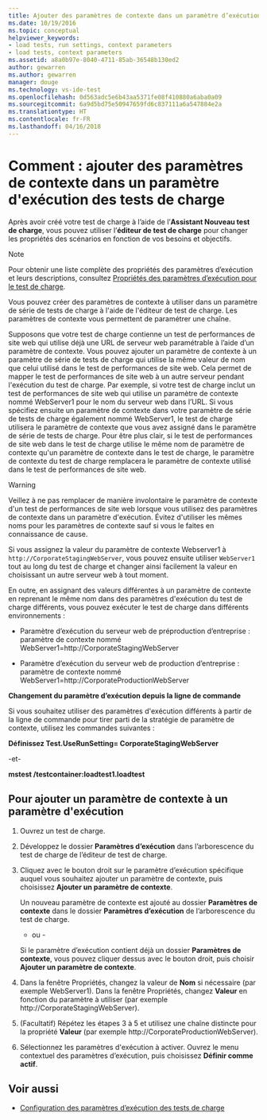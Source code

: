 ```yaml
---
title: Ajouter des paramètres de contexte dans un paramètre d’exécution des tests de charge dans Visual Studio | Microsoft Docs
ms.date: 10/19/2016
ms.topic: conceptual
helpviewer_keywords:
- load tests, run settings, context parameters
- load tests, context parameters
ms.assetid: a8a0b97e-8040-4711-85ab-36548b130ed2
author: gewarren
ms.author: gewarren
manager: douge
ms.technology: vs-ide-test
ms.openlocfilehash: 0d563adc5e6b43aa5371fe08f410880a6aba0a09
ms.sourcegitcommit: 6a9d5bd75e50947659fd6c837111a6a547884e2a
ms.translationtype: HT
ms.contentlocale: fr-FR
ms.lasthandoff: 04/16/2018
---
```

# <a name="how-to-add-context-parameters-to-a-load-test-run-setting"></a>Comment : ajouter des paramètres de contexte dans un paramètre d'exécution des tests de charge

Après avoir créé votre test de charge à l’aide de l’**Assistant Nouveau test de charge**, vous pouvez utiliser l’**éditeur de test de charge** pour changer les propriétés des scénarios en fonction de vos besoins et objectifs.

> [!NOTE]
> Pour obtenir une liste complète des propriétés des paramètres d’exécution et leurs descriptions, consultez [Propriétés des paramètres d’exécution pour le test de charge](../test/load-test-run-settings-properties.md).

Vous pouvez créer des paramètres de contexte à utiliser dans un paramètre de série de tests de charge à l'aide de l'éditeur de test de charge. Les paramètres de contexte vous permettent de paramétrer une chaîne.

Supposons que votre test de charge contienne un test de performances de site web qui utilise déjà une URL de serveur web paramétrable à l’aide d’un paramètre de contexte. Vous pouvez ajouter un paramètre de contexte à un paramètre de série de tests de charge qui utilise la même valeur de nom que celui utilisé dans le test de performances de site web. Cela permet de mapper le test de performances de site web à un autre serveur pendant l'exécution du test de charge. Par exemple, si votre test de charge inclut un test de performances de site web qui utilise un paramètre de contexte nommé WebServer1 pour le nom du serveur web dans l’URL. Si vous spécifiez ensuite un paramètre de contexte dans votre paramètre de série de tests de charge également nommé WebServer1, le test de charge utilisera le paramètre de contexte que vous avez assigné dans le paramètre de série de tests de charge. Pour être plus clair, si le test de performances de site web dans le test de charge utilise le même nom de paramètre de contexte qu'un paramètre de contexte dans le test de charge, le paramètre de contexte du test de charge remplacera le paramètre de contexte utilisé dans le test de performances de site web.

> [!WARNING]
> Veillez à ne pas remplacer de manière involontaire le paramètre de contexte d'un test de performances de site web lorsque vous utilisez des paramètres de contexte dans un paramètre d'exécution. Évitez d'utiliser les mêmes noms pour les paramètres de contexte sauf si vous le faites en connaissance de cause.

Si vous assignez la valeur du paramètre de contexte Webserver1 à `http://CorporateStagingWebServer`, vous pouvez ensuite utiliser `WebServer1` tout au long du test de charge et changer ainsi facilement la valeur en choisissant un autre serveur web à tout moment.

En outre, en assignant des valeurs différentes à un paramètre de contexte en reprenant le même nom dans des paramètres d'exécution du test de charge différents, vous pouvez exécuter le test de charge dans différents environnements :

-   Paramètre d’exécution du serveur web de préproduction d’entreprise : paramètre de contexte nommé WebServer1=http://CorporateStagingWebServer

-   Paramètre d’exécution du serveur web de production d’entreprise : paramètre de contexte nommé WebServer1=http://CorporateProductionWebServer

 **Changement du paramètre d’exécution depuis la ligne de commande**

 Si vous souhaitez utiliser des paramètres d'exécution différents à partir de la ligne de commande pour tirer parti de la stratégie de paramètre de contexte, utilisez les commandes suivantes :

 **Définissez Test.UseRunSetting= CorporateStagingWebServer**

 -et-

 **mstest /testcontainer:loadtest1.loadtest**

## <a name="to-add-a-context-parameter-to-a-run-setting"></a>Pour ajouter un paramètre de contexte à un paramètre d'exécution

1.  Ouvrez un test de charge.

2.  Développez le dossier **Paramètres d’exécution** dans l’arborescence du test de charge de l’éditeur de test de charge.

3.  Cliquez avec le bouton droit sur le paramètre d’exécution spécifique auquel vous souhaitez ajouter un paramètre de contexte, puis choisissez **Ajouter un paramètre de contexte**.

     Un nouveau paramètre de contexte est ajouté au dossier **Paramètres de contexte** dans le dossier **Paramètres d’exécution** de l’arborescence du test de charge.

     - ou -

     Si le paramètre d’exécution contient déjà un dossier **Paramètres de contexte**, vous pouvez cliquer dessus avec le bouton droit, puis choisir **Ajouter un paramètre de contexte**.

4.  Dans la fenêtre Propriétés, changez la valeur de **Nom** si nécessaire (par exemple WebServer1). Dans la fenêtre Propriétés, changez **Valeur** en fonction du paramètre à utiliser (par exemple http://CorporateStagingWebServer).

5.  (Facultatif) Répétez les étapes 3 à 5 et utilisez une chaîne distincte pour la propriété **Valeur** (par exemple http://CorporateProductionWebServer).

6.  Sélectionnez les paramètres d'exécution à activer. Ouvrez le menu contextuel des paramètres d’exécution, puis choisissez **Définir comme actif**.

## <a name="see-also"></a>Voir aussi

- [Configuration des paramètres d’exécution des tests de charge](../test/configure-load-test-run-settings.md)